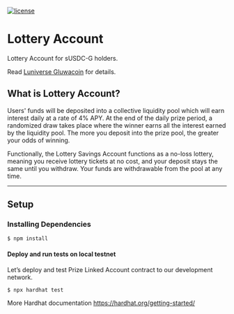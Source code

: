 
[![license](https://img.shields.io/github/license/jamesisaac/react-native-background-task.svg)](https://opensource.org/licenses/MIT)

# Lottery Account

Lottery Account for sUSDC-G holders.

Read [Luniverse Gluwacoin](https://github.com/gluwa/Luniverse-Gluwacoin) for details.

## What is Lottery Account?

Users' funds will be deposited into a collective liquidity pool which will earn interest daily at a rate of 4% APY. At the end of the daily prize period, a randomized draw takes place where the winner earns all the interest earned by the liquidity pool. The more you deposit into the prize pool, the greater your odds of winning.

Functionally, the Lottery Savings Account functions as a no-loss lottery, meaning you receive lottery tickets at no cost, and your deposit stays the same until you withdraw. Your funds are withdrawable from the pool at any time.

---

## Setup

### Installing Dependencies

```commandline
$ npm install
```
#### Deploy and run tests on local testnet

Let’s deploy and test Prize Linked Account contract to our development network.
```commandline
$ npx hardhat test
```
More Hardhat documentation
https://hardhat.org/getting-started/
